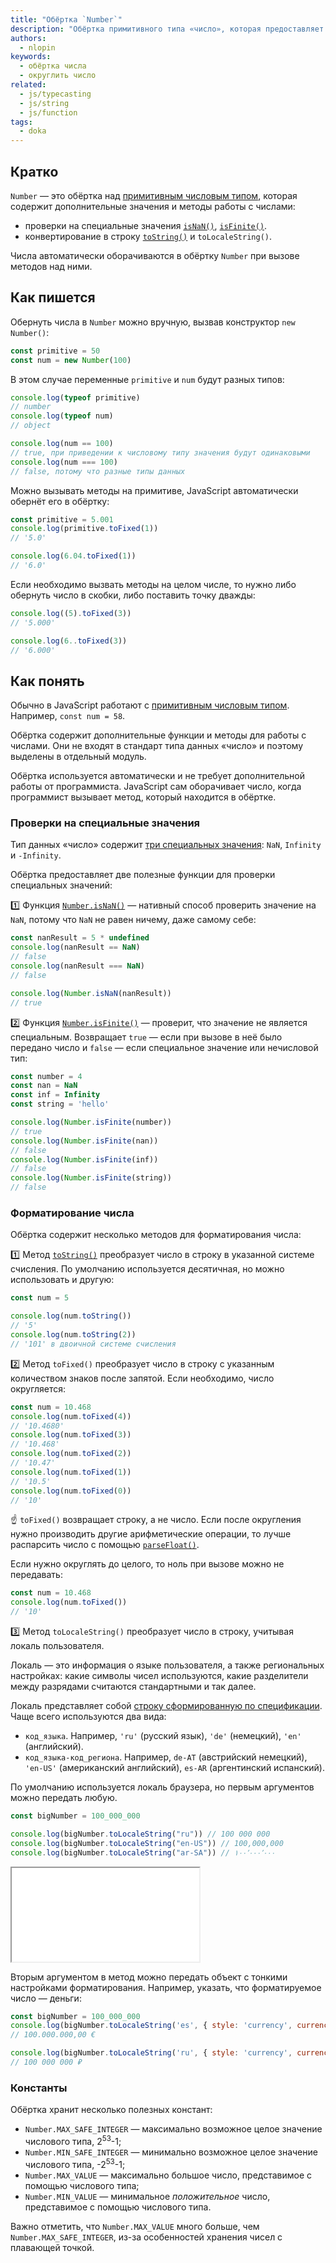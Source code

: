 ```yaml
---
title: "Обёртка `Number`"
description: "Обёртка примитивного типа «число», которая предоставляет дополнительные методы работы с числами."
authors:
  - nlopin
keywords:
  - обёртка числа
  - округлить число
related:
  - js/typecasting
  - js/string
  - js/function
tags:
  - doka
---
```


## Кратко

`Number` — это обёртка над [примитивным числовым типом](/js/number/), которая содержит дополнительные значения и методы работы с числами:

- проверки на специальные значения [`isNaN()`](/js/number-is-nan/), [`isFinite()`](/js/number-isfinite/).
- конвертирование в строку [`toString()`](/js/number-tostring/) и `toLocaleString()`.

Числа автоматически оборачиваются в обёртку `Number` при вызове методов над ними.

## Как пишется

Обернуть числа в `Number` можно вручную, вызвав конструктор `new Number()`:

```js
const primitive = 50
const num = new Number(100)
```

В этом случае переменные `primitive` и `num` будут разных типов:

```js
console.log(typeof primitive)
// number
console.log(typeof num)
// object

console.log(num == 100)
// true, при приведении к числовому типу значения будут одинаковыми
console.log(num === 100)
// false, потому что разные типы данных
```

Можно вызывать методы на примитиве, JavaScript автоматически обернёт его в обёртку:

```js
const primitive = 5.001
console.log(primitive.toFixed(1))
// '5.0'

console.log(6.04.toFixed(1))
// '6.0'
```

Если необходимо вызвать методы на целом числе, то нужно либо обернуть число в скобки, либо поставить точку дважды:

```js
console.log((5).toFixed(3))
// '5.000'

console.log(6..toFixed(3))
// '6.000'

```

## Как понять

Обычно в JavaScript работают с [примитивным числовым типом](/js/number/). Например, `const num = 58`.

Обёртка содержит дополнительные функции и методы для работы с числами. Они не входят в стандарт типа данных «число» и поэтому выделены в отдельный модуль.

Обёртка используется автоматически и не требует дополнительной работы от программиста. JavaScript сам оборачивает число, когда программист вызывает метод, который находится в обёртке.

### Проверки на специальные значения

Тип данных «число» содержит [три специальных значения](/js/number/#specialnye-znacheniya): `NaN`, `Infinity` и `-Infinity`.

Обёртка предоставляет две полезные функции для проверки специальных значений:

1️⃣ Функция [`Number.isNaN()`](/js/number-is-nan/) — нативный способ проверить значение на `NaN`, потому что `NaN` не равен ничему, даже самому себе:

```js
const nanResult = 5 * undefined
console.log(nanResult == NaN)
// false
console.log(nanResult === NaN)
// false

console.log(Number.isNaN(nanResult))
// true
```

2️⃣ Функция [`Number.isFinite()`](/js/number-isfinite/) — проверит, что значение не является специальным. Возвращает `true` — если при вызове в неё было передано число и `false` — если специальное значение или нечисловой тип:

```js
const number = 4
const nan = NaN
const inf = Infinity
const string = 'hello'

console.log(Number.isFinite(number))
// true
console.log(Number.isFinite(nan))
// false
console.log(Number.isFinite(inf))
// false
console.log(Number.isFinite(string))
// false

```

### Форматирование числа

Обёртка содержит несколько методов для форматирования числа:

1️⃣ Метод [`toString()`](/js/number-tostring/) преобразует число в строку в указанной системе счисления. По умолчанию используется десятичная, но можно использовать и другую:

```js
const num = 5

console.log(num.toString())
// '5'
console.log(num.toString(2))
// '101' в двоичной системе счисления
```

2️⃣ Метод `toFixed()` преобразует число в строку с указанным количеством знаков после запятой. Если необходимо, число округляется:

```js
const num = 10.468
console.log(num.toFixed(4))
// '10.4680'
console.log(num.toFixed(3))
// '10.468'
console.log(num.toFixed(2))
// '10.47'
console.log(num.toFixed(1))
// '10.5'
console.log(num.toFixed(0))
// '10'
```

<aside>

☝️ `toFixed()` возвращает строку, а не число. Если после округления нужно производить другие арифметические операции, то лучше распарсить число с помощью [`parseFloat()`](/js/parsefloat/).

</aside>

Если нужно округлять до целого, то ноль при вызове можно не передавать:

```js
const num = 10.468
console.log(num.toFixed())
// '10'
```

3️⃣ Метод `toLocaleString()` преобразует число в строку, учитывая локаль пользователя.

Локаль — это информация о языке пользователя, а также региональных настройках: какие символы чисел используются, какие разделители между разрядами считаются стандартными и так далее.

Локаль представляет собой [строку сформированную по спецификации](https://datatracker.ietf.org/doc/html/rfc5646). Чаще всего используются два вида:

- `код_языка`. Например, `'ru'` (русский язык), `'de'` (немецкий), `'en'` (английский).
- `код_языка-код_региона`. Например, `de-AT` (австрийский немецкий), `'en-US'` (американский английский), `es-AR` (аргентинский испанский).

По умолчанию используется локаль браузера, но первым аргументов можно передать любую.

```js
const bigNumber = 100_000_000

console.log(bigNumber.toLocaleString("ru")) // 100 000 000
console.log(bigNumber.toLocaleString("en-US")) // 100,000,000
console.log(bigNumber.toLocaleString("ar-SA")) // ١٠٠٬٠٠٠٬٠٠٠
```

<iframe title="Number - метод toLocaleString" src="demos/number-format/" height="150"></iframe>

Вторым аргументом в метод можно передать объект с тонкими настройками форматирования. Например, указать, что форматируемое число — деньги:

```js
const bigNumber = 100_000_000
console.log(bigNumber.toLocaleString('es', { style: 'currency', currency: 'EUR' }))
// 100.000.000,00 €

console.log(bigNumber.toLocaleString('ru', { style: 'currency', currency: 'RUB', minimumFractionDigits: 0 }))
// 100 000 000 ₽
```

### Константы

Обёртка хранит несколько полезных констант:

- `Number.MAX_SAFE_INTEGER` — максимально возможное целое значение числового типа, 2<sup>53</sup>-1;
- `Number.MIN_SAFE_INTEGER` — минимально возможное целое значение числового типа, -2<sup>53</sup>-1;
- `Number.MAX_VALUE` — максимально большое число, представимое с помощью числового типа;
- `Number.MIN_VALUE` — минимальное _положительное_ число, представимое с помощью числового типа.

Важно отметить, что `Number.MAX_VALUE` много больше, чем `Number.MAX_SAFE_INTEGER`, из-за особенностей хранения чисел с плавающей точкой.
